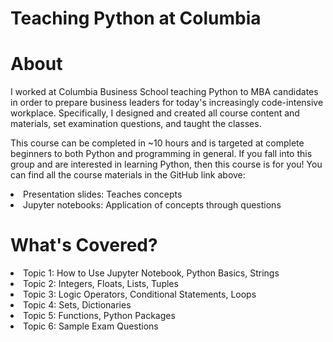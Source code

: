 # Teaching Python at Columbia

# About
I worked at Columbia Business School teaching Python to MBA candidates in order to prepare business leaders for today's increasingly code-intensive workplace. Specifically, I designed and created all course content and materials, set examination questions, and taught the classes.

This course can be completed in ~10 hours and is targeted at complete beginners to both Python and programming in general. If you fall into this group and are interested in learning Python, then this course is for you! You can find all the course materials in the GitHub link above:
<li>Presentation slides: Teaches concepts
<li>Jupyter notebooks: Application of concepts through questions


# What's Covered?
<li>Topic 1: How to Use Jupyter Notebook, Python Basics, Strings
<li>Topic 2: Integers, Floats, Lists, Tuples
<li>Topic 3: Logic Operators, Conditional Statements, Loops
<li>Topic 4: Sets, Dictionaries
<li>Topic 5: Functions, Python Packages
<li>Topic 6: Sample Exam Questions
